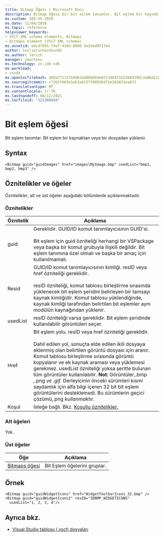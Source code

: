 ```yaml
---
title: Bitmap Öğesi | Microsoft Docs
description: Bitmap öğesi bir bit eşlem tanımlar. Bit eşlem bir kaynaktan veya bir dosyadan yüklenir. Bu makale bir örnek içerir.
ms.custom: SEO-VS-2020
ms.date: 11/04/2016
ms.topic: reference
helpviewer_keywords:
- VSCT XML schema elements, Bitmaps
- Bitmaps element (VSCT XML schema)
ms.assetid: edcd7891-f4e7-416d-809d-5e2eed9f17e4
author: leslierichardson95
ms.author: lerich
manager: jmartens
ms.technology: vs-ide-sdk
ms.workload:
- vssdk
ms.openlocfilehash: 260a771157b9463ad0b0484e8fc3464f1b23b84396c3a86d1cb693bf5ea22a74
ms.sourcegitcommit: c72b2f603e1eb3a4157f00926df2e263831ea472
ms.translationtype: MT
ms.contentlocale: tr-TR
ms.lasthandoff: 08/12/2021
ms.locfileid: "121308450"
---
```

# <a name="bitmap-element"></a>Bit eşlem öğesi
Bit eşlem tanımlar. Bit eşlem bir kaynaktan veya bir dosyadan yüklenir.

## <a name="syntax"></a>Syntax

```
<Bitmap guid="guidImages" href="images\MyImage.bmp" usedList="bmp1, bmp2, bmp3" />
```

## <a name="attributes-and-elements"></a>Öznitelikler ve öğeler
 Öznitelikler, alt ve üst öğeler aşağıdaki bölümlerde açıklanmaktadır.

### <a name="attributes"></a>Öznitelikler

|Öznitelik|Açıklama|
|---------------|-----------------|
|guid|Gereklidir. GUID/ID komut tanımlayıcısının GUID'si.<br /><br /> Bit eşlem için guid özniteliği herhangi bir VSPackage veya başka bir komut grubuyla ilişkili değildir.  Bit eşlem tanımına özel olmalı ve başka bir amaç için kullanılmamalı.|
|Resid|GUID/ID komut tanımlayıcısının kimliği. resID veya href özniteliği gereklidir.<br /><br /> resID özniteliği, komut tablosu birleştirme sırasında yüklenecek bit eşlem şeridini belirleyen bir tamsayı kaynak kimliğidir.  Komut tablosu yüklendiğinde, kaynak kimliği tarafından belirtilen bit eşlemler aynı modülün kaynağından yüklenir.|
|usedList|resID özniteliği varsa gereklidir. Bit eşlem şeridinde kullanılabilir görüntüleri seçer.|
|Href|Bit eşlem yolu. resID veya href özniteliği gereklidir.<br /><br /> Dahil edilen yol, sonuçta elde edilen ikili dosyaya eklenmiş olan belirtilen görüntü dosyası için aranır.  Komut tablosu birleştirme sırasında görüntü kopyalanır ve ek kaynak araması veya yüklemesi gerekmez.  usedList özniteliği yoksa şeritte bulunan tüm görüntüler kullanılabilir. **Not:**  Görüntüler,.bmp *,*.png *ve* *.gif.*  Derleyicinin önceki sürümleri kısmi saydamlık için alfa bilgi içeren 32 bit bit eşlem görüntülerini desteklemedi. Bu sürümlerin geçici çözümü,.png *kullanmaktır.*|
|Koşul|İsteğe bağlı. Bkz. [Koşullu öznitelikler.](../extensibility/vsct-xml-schema-conditional-attributes.md)|

### <a name="child-elements"></a>Alt öğeleri
 Yok.

### <a name="parent-elements"></a>Üst öğeler

|Öğe|Açıklama|
|-------------|-----------------|
|[Bitmaps öğesi](../extensibility/bitmaps-element.md)|Bit Eşlem öğelerini gruplar.|

## <a name="example"></a>Örnek

```
<Bitmap guid="guidWidgetIcons" href="WidgetToolbarIcons_32.bmp" />
<Bitmap guid="guidWidgetIcons2" resID="IDBMP_WIDGETICONS"
  usedList="1, 2, 3, 4"/>
```

## <a name="see-also"></a>Ayrıca bkz.
- [Visual Studio tablosu (.vsct) dosyaları](../extensibility/internals/visual-studio-command-table-dot-vsct-files.md)
